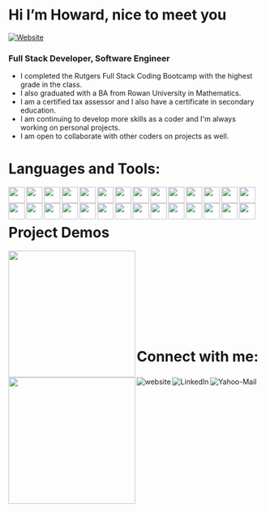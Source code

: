 # Hi I’m Howard, nice to meet you

[![Website](https://img.shields.io/website?label=portfolio&style=for-the-badge&url=https%3A%2F%2Fcodestackr.com)](https://hvansalisbury.github.io/Howards-Portfolio/)

### Full Stack Developer, Software Engineer

- I completed the Rutgers Full Stack Coding Bootcamp with the highest grade in the class. 
- I also graduated with a BA from Rowan University in Mathematics.
- I am a certified tax assessor and I also have a certificate in secondary education.
- I am continuing to develop more skills as a coder and I'm always working on personal projects.
- I am open to collaborate with other coders on projects as well.

# Languages and Tools:
<img align="left" height="32" width="32" src="https://ico.now.sh/html5/aaa"/> 
<img align="left" height="32" width="32" src="https://ico.now.sh/css3/aaa"/> 
<img align="left" height="32" width="32" src="https://ico.now.sh/javascript/aaa"/> 
<img align="left" height="32" width="32" src="https://ico.now.sh/react/aaa"/> 
<img align="left" height="32" width="32" src="https://ico.now.sh/graphql/aaa"/>
<img align="left" height="32" width="32" src="https://ico.vercel.app/dotenv/aaa"/>
<img align="left" height="32" width="32" src="https://ico.vercel.app/bootstrap/aaa"/>
<img align="left" height="32" width="32" src="https://ico.vercel.app/bulma/aaa"/>
<img align="left" height="32" width="32" src="https://ico.vercel.app/express/aaa"/>
<img align="left" height="32" width="32" src="https://ico.vercel.app/git/aaa"/>
<img align="left" height="32" width="32" src="https://ico.vercel.app/github/aaa"/>
<img align="left" height="32" width="32" src="https://ico.vercel.app/handlebarsdotjs/aaa"/>
<img align="left" height="32" width="32" src="https://ico.vercel.app/heroku/aaa"/>
<img align="left" height="32" width="32" src="https://ico.vercel.app/insomnia/aaa"/>
<img align="left" height="32" width="32" src="https://ico.vercel.app/jest/aaa"/>
<img align="left" height="32" width="32" src="https://ico.vercel.app/axios/aaa"/>
<img align="left" height="32" width="32" src="https://ico.vercel.app/jquery/aaa"/>
<img align="left" height="32" width="32" src="https://ico.vercel.app/json/aaa"/>
<img align="left" height="32" width="32" src="https://ico.vercel.app/jasonwebtokens/aaa"/>
<img align="left" height="32" width="32" src="https://ico.vercel.app/markdown/aaa"/>
<img align="left" height="32" width="32" src="https://ico.vercel.app/mysql/aaa"/>
<img align="left" height="32" width="32" src="https://ico.vercel.app/nodedotjs/aaa"/>
<img align="left" height="32" width="32" src="https://ico.vercel.app/nodemon/aaa"/>
<img align="left" height="32" width="32" src="https://ico.vercel.app/npm/aaa"/>
<img align="left" height="32" width="32" src="https://ico.vercel.app/pwa/aaa"/>
<img align="left" height="32" width="32" src="https://ico.vercel.app/redux/aaa"/>
<img align="left" height="32" width="32" src="https://ico.vercel.app/sequelize/aaa"/>
<img align="left" height="32" width="32" src="https://ico.vercel.app/visualstudiocode/aaa"/>
<br /><br />

# Project Demos
<a href='https://'><img align="left" width="250" src="https://drive.google.com/file/d/1JOQO933H7lkDrEtYbAdEAmZGCEF8l_yM/preview"/></a>
<a href='https://'><img align="left" width="250" src="./src/images/"/></a>
<br /><br /><br /><br /><br /><br /><br /><br /><br />

# Connect with me:
[<img align="left" alt="website" src="https://img.shields.io/badge/website-343434?style=for-the-badge&logo=About.me&logoColor=white" />][Portfolio]
[<img align="left" alt="LinkedIn" src="https://img.shields.io/badge/LinkedIn-0077B5?style=for-the-badge&logo=linkedin&logoColor=white" />][LinkedIn]
[<img align="left" alt="Yahoo-Mail" src="https://img.shields.io/badge/yahoo-D14836?style=for-the-badge&logo=gmail&logoColor=white" />][Email]

[LinkedIn]: https://www.linkedin.com/in/howard-van-salisbury-5a547998/
[Portfolio]: https://hvansalisbury.github.io/Howards-Portfolio/
[Email]: mailto:vansal51@yahoo.com
